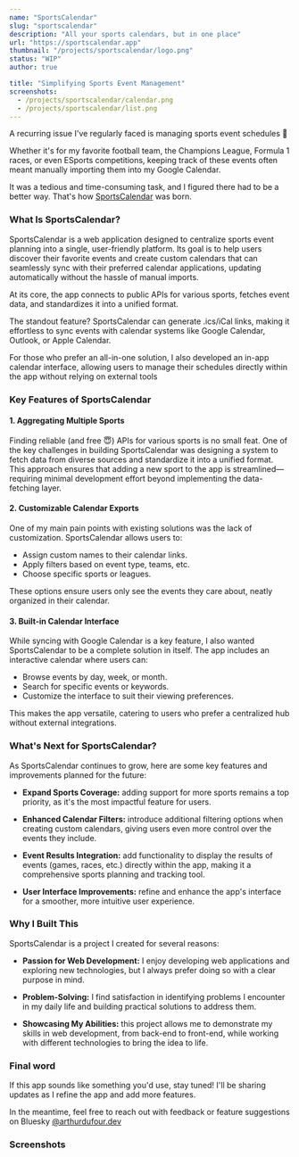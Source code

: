 ```yaml
---
name: "SportsCalendar"
slug: "sportscalendar"
description: "All your sports calendars, but in one place"
url: "https://sportscalendar.app"
thumbnail: "/projects/sportscalendar/logo.png"
status: "WIP"
author: true

title: "Simplifying Sports Event Management"
screenshots:
  - /projects/sportscalendar/calendar.png
  - /projects/sportscalendar/list.png
---
```


A recurring issue I've regularly faced is managing sports event schedules 🥲

Whether it's for my favorite football team, the Champions League, Formula 1 races, or even ESports competitions, keeping track of these events often meant manually importing them into my Google Calendar.

It was a tedious and time-consuming task, and I figured there had to be a better way. That's how [SportsCalendar](https://sportscalendar.app) was born.

### What Is SportsCalendar?
SportsCalendar is a web application designed to centralize sports event planning into a single, user-friendly platform. Its goal is to help users discover their favorite events and create custom calendars that can seamlessly sync with their preferred calendar applications, updating automatically without the hassle of manual imports.

At its core, the app connects to public APIs for various sports, fetches event data, and standardizes it into a unified format.

The standout feature? SportsCalendar can generate .ics/iCal links, making it effortless to sync events with calendar systems like Google Calendar, Outlook, or Apple Calendar.

For those who prefer an all-in-one solution, I also developed an in-app calendar interface, allowing users to manage their schedules directly within the app without relying on external tools

### Key Features of SportsCalendar

#### 1. Aggregating Multiple Sports
Finding reliable (and free 😇) APIs for various sports is no small feat. One of the key challenges in building SportsCalendar was designing a system to fetch data from diverse sources and standardize it into a unified format. This approach ensures that adding a new sport to the app is streamlined—requiring minimal development effort beyond implementing the data-fetching layer.

#### 2. Customizable Calendar Exports
One of my main pain points with existing solutions was the lack of customization. SportsCalendar allows users to:
- Assign custom names to their calendar links.
- Apply filters based on event type, teams, etc.
- Choose specific sports or leagues.

These options ensure users only see the events they care about, neatly organized in their calendar.

#### 3. Built-in Calendar Interface
While syncing with Google Calendar is a key feature, I also wanted SportsCalendar to be a complete solution in itself. The app includes an interactive calendar where users can:
- Browse events by day, week, or month.
- Search for specific events or keywords.
- Customize the interface to suit their viewing preferences.

This makes the app versatile, catering to users who prefer a centralized hub without external integrations.

### What's Next for SportsCalendar?
As SportsCalendar continues to grow, here are some key features and improvements planned for the future:

- **Expand Sports Coverage:**
adding support for more sports remains a top priority, as it's the most impactful feature for users.

- **Enhanced Calendar Filters:**
introduce additional filtering options when creating custom calendars, giving users even more control over the events they include.

- **Event Results Integration:**
add functionality to display the results of events (games, races, etc.) directly within the app, making it a comprehensive sports planning and tracking tool.

- **User Interface Improvements:**
refine and enhance the app's interface for a smoother, more intuitive user experience.

### Why I Built This
SportsCalendar is a project I created for several reasons:

- **Passion for Web Development:**
I enjoy developing web applications and exploring new technologies, but I always prefer doing so with a clear purpose in mind.

- **Problem-Solving:**
I find satisfaction in identifying problems I encounter in my daily life and building practical solutions to address them.

- **Showcasing My Abilities:**
this project allows me to demonstrate my skills in web development, from back-end to front-end, while working with different technologies to bring the idea to life.

### Final word
If this app sounds like something you'd use, stay tuned! I'll be sharing updates as I refine the app and add more features.

In the meantime, feel free to reach out with feedback or feature suggestions on Bluesky [@arthurdufour.dev](https://bsky.app/profile/arthurdufour.dev)

### Screenshots
